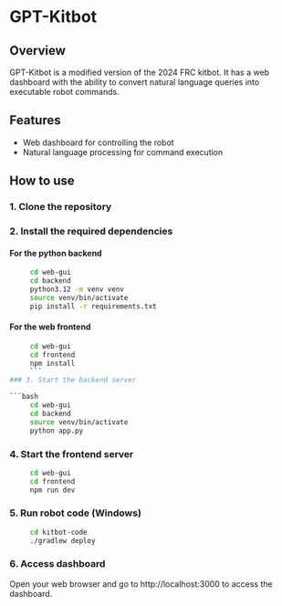 # GPT-Kitbot

## Overview

GPT-Kitbot is a modified version of the 2024 FRC kitbot. It has a web dashboard with the ability to convert natural language queries into executable robot commands.

## Features

- Web dashboard for controlling the robot
- Natural language processing for command execution

## How to use

### 1. Clone the repository
### 2. Install the required dependencies

#### For the python backend

```bash
     cd web-gui
     cd backend
     python3.12 -m venv venv
     source venv/bin/activate
     pip install -r requirements.txt
   ```

#### For the web frontend

```bash
     cd web-gui
     cd frontend
     npm install
     ```
### 3. Start the backend server

```bash
     cd web-gui
     cd backend
     source venv/bin/activate
     python app.py
```

### 4. Start the frontend server

```bash
     cd web-gui
     cd frontend
     npm run dev
```

### 5. Run robot code (Windows)


```bash
     cd kitbot-code
     ./gradlew deploy
```

### 6. Access dashboard

Open your web browser and go to http://localhost:3000 to access the dashboard.
